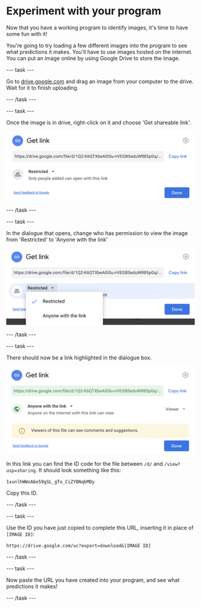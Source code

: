 # Experiment with your program

Now that you have a working program to identify images, it's time to have some fun with it!


You're going to try loading a few different images into the program to see what predictions it makes. You'll have to use images hosted on the internet. You can put an image online by using Google Drive to store the image.

--- task ---

Go to [drive.google.com](https://drive.google.com/) and drag an image from your computer to the drive. Wait for it to finish uploading.

--- /task ---


--- task ---

Once the image is in drive, right-click on it and choose 'Get shareable link'. 

![](./images/get_shareable_link.png)

--- /task ---

--- task ---

In the dialogue that opens, change who has permission to view the image from 'Restricted' to 'Anyone with the link'

![](./images/link_permissions.png)

--- /task ---

--- task ---

There should now be a link highlighted in the dialogue box.

![](./images/link_updated.png)

In this link you can find the ID code for the file between `/d/` and `/view?usp=sharing`. It should look something like this:

```
1xunlhWWxA6e59gSL_gTo_CiZYBNqbMDy
```

Copy this ID.

--- /task ---

--- task ---

Use the ID you have just copied to complete this URL, inserting it in place of `[IMAGE ID]`:

```
https://drive.google.com/uc?export=download&[IMAGE ID]
```

--- /task ---

--- task ---

Now paste the URL you have created into your program, and see what predictions it makes!

--- /task ---